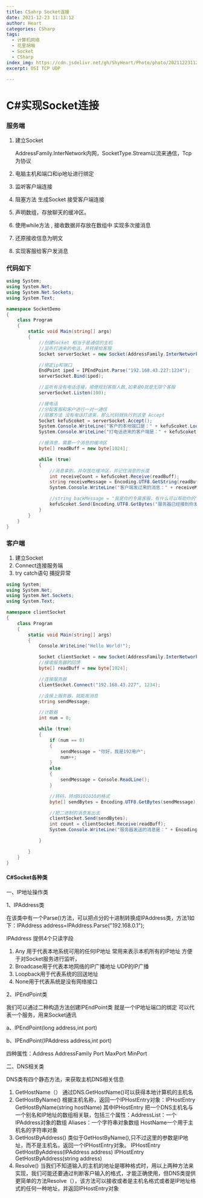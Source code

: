 ```yaml
---
title: CSahrp Socket连接
date: 2021-12-23 11:13:12
author: Heart
categories: CSharp
tags:
  - 计算机网络
  - 花里胡哨
  - Socket
  - CSharp
index_img: https://cdn.jsdelivr.net/gh/ShyHeart/Photo/photo/20211223112332.png
excerpt: OSI TCP UDP

---
```


# C#实现Socket连接

### 服务端

1. 建立Socket

   AddressFamily.InterNetwork内网，SocketType.Stream以流来通信，Tcp为协议

2. 电脑主机和端口和ip地址进行绑定

3. 监听客户端连接

4. 阻塞方法  生成Socket 接受客户端连接

5. 声明数组，存放聊天的缓冲区。

6. 使用while方法 , 接收数据并存放在数组中 实现多次接消息

7. 还原接收信息为明文

8. 实现客服给客户发消息

### 代码如下

```c#
using System;
using System.Net;
using System.Net.Sockets;
using System.Text;

namespace SocketDemo
{
    class Program
    {
        static void Main(string[] args)
        {
            //创建Socket 相当于是通信的主机
            //监听打进来的电话，并转接给客服
            Socket serverSocket = new Socket(AddressFamily.InterNetwork, SocketType.Stream, ProtocolType.Tcp);

            //绑定ip和端口
            EndPoint iped = IPEndPoint.Parse("192.168.43.227:1234");
            serverSocket.Bind(iped);

            //监听有没有电话连接，顺便规划客服人数,如果是0就是无限个客服
            serverSocket.Listen(100);

            //接电话
            //分配客服和客户进行一对一通信
            //阻塞方法 没有电话打进来，那么代码就执行到这里 Accept
            Socket kefuScoket = serverSocket.Accept();
            System.Console.WriteLine("客户的本地端口是：" + kefuScoket.LocalEndPoint.ToString());
            System.Console.WriteLine("打电话进来的客户端是：" + kefuScoket.RemoteEndPoint.ToString());

            //接消息，需要一个消息的缓冲区
            byte[] readBuff = new byte[1024];

            while (true)
            {
                //消息拿到，并存放在缓冲区，并记住消息的长度
                int receiveCount = kefuScoket.Receive(readBuff);
                string receiveMessage = Encoding.UTF8.GetString(readBuff, 0, receiveCount);
                System.Console.WriteLine("客户端发过来的消息：" + receiveMessage);

                //string backMessage = "我是你的专属客服，有什么可以帮助你的";
                kefuScoket.Send(Encoding.UTF8.GetBytes("服务器已经接到你发来的消息：" + receiveMessage));
            }
        }
    }
}

```

### 客户端

1. 建立Socket
2. Connect连接服务端
3. try catch语句 捕捉异常

```c#
using System;
using System.Net;
using System.Net.Sockets;
using System.Text;

namespace clientSocket
{
    class Program
    {
        static void Main(string[] args)
        {
            Console.WriteLine("Hello World!");

            Socket clientSocket = new Socket(AddressFamily.InterNetwork, SocketType.Stream, ProtocolType.Tcp);
            //接收服务器的回馈
            byte[] readBuff = new byte[1024];

            //连接服务器
            clientSocket.Connect("192.168.43.227", 1234);

            //连接上服务器，就能发消息
            string sendMessage;

            //计数器
            int num = 0;

            while (true)
            {
                if (num == 0)
                {
                    sendMessage = "你好，我是192用户";
                    num++;
                }
                else
                {
                    sendMessage = Console.ReadLine();
                }

                //转码，转成0101010的格式
                byte[] sendBytes = Encoding.UTF8.GetBytes(sendMessage);

                //把二进制的消息发出去
                clientSocket.Send(sendBytes);
                int count = clientSocket.Receive(readBuff);
                System.Console.WriteLine("服务器发送的消息是：" + Encoding.UTF8.GetString(readBuff, 0, count));

            }

        }
    }
}

```

#### C#Socket各种类

一、IP地址操作类

1、IPAddress类

在该类中有一个Parse()方法，可以把点分的十进制转换成IPAddress类，方法1如下：IPAddress address=IPAddress.Parse("192.168.0.1");

IPAddress 提供4个只读字段

1. Any 用于代表本地系统可用的任何IP地址 常用来表示本机所有的IP地址 方便于对Socket服务进行监听，
2. Broadcase用于代表本地网络的IP广播地址 UDP的IP广播
3. Loopback用于代表系统的回送地址
4. None用于代表系统是没有网络接口

2、IPEndPoint类

我们可以通过二种构造方法创建IPEndPoint类   就是一个IP地址端口的绑定 可以代表一个服务，用来Socket通讯

a、IPEndPoint(long address,int port)

b、IPEndPoint(IPAddress address,int port)

四种属性：Address  AddressFamily Port MaxPort  MinPort

二、DNS相关类

DNS类有四个静态方法，来获取主机DNS相关信息

1. GetHostName（） 通过DNS.GetHostName()可以获得本地计算机的主机名
2. GetHostByName() 根据主机名称，返回一个IPHostEntry对象：IPHostEntry GetHostByName(string hostName) 其中IPHostEntry 把一个DNS主机名与一个别名和IP地址的数组相关联，包括三个属性：AddressList：一个IPAddress对象的数组   Aliases：一个字符串对象数组 HostName一个用于主机名的字符串对象
3. GetHostByAddress() 类似于GetHostByName(),只不过这里的参数是IP地址，而不是主机名，返回一个IPHostEntry对象。  IPHostEntry GetHostByAddress(IPAddress address)   IPHostEntry GetHostByAddress(string address)
4. Resolve()   当我们不知道输入的主机的地址是哪种格式时，用以上两种方法来实现，我们可能还要通过判断客户输入的格式，才能正确使用，但DNS类提供更简单的方法Resolve（），该方法可以接收或者是主机名格式或者是IP地址格式的任何一种地址，并返回IPHostEntry对象
